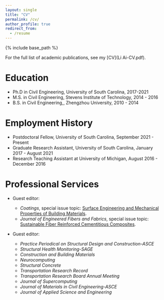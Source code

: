 ```yaml
---
layout: single
title: "CV"
permalink: /cv/
author_profile: true
redirect_from:
  - /resume
---
```


{% include base_path %}

For the full list of academic publications, see my [CV](Li Ai-CV.pdf).

Education
======
* Ph.D  in Civil Engineering, University of South Carolina, 2017-2021 
* M.S. in Civil Engineering, Stevens Institute of Technology, 2014 - 2016
* B.S. in Civil Engineering,, Zhengzhou University, 2010 - 2014


Employment History 
======
* Postdoctoral Fellow, University of South Carolina, September 2021 - Present 
* Graduate Research Assistant, University of South Carolina, January 2017 - August 2021 
* Research Teaching Assistant at University of Michigan, August 2016 - December 2016 

  
Professional Services 
======
* Guest editor:
   * *Coatings*, special issue topic: [Surface Engineering and Mechanical Properties of Building Materials](https://www.mdpi.com/journal/coatings/special_issues/M8HUBU2OA3).
   * *Journal of Engineered Fibers and Fabrics*, special issue topic: [Sustainable Fiber Reinforced Cementitious Composites](https://journals.sagepub.com/page/jef/open-special-collections/sustainable-fiber-reinforced-cementitious-composites).

* Guest editor: 
   * *Practice Periodical on Structural Design and Construction-ASCE*
   * *Structural Health Monitoring-SAGE*
   * *Construction and Building Materials*
   * *Neurocomputing*
   * *Structural Concrete*
   * *Transportation Research Record*
   * *Transportation Research Board Annual Meeting*
   * *Journal of Supercomputing*
   * *Journal of Materials in Civil Engineering-ASCE*
   * *Journal of Applied Science and Engineering*

